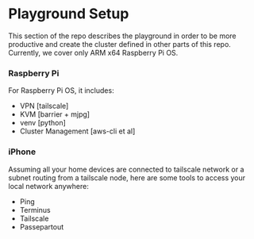 # Playground Setup
This section of the repo describes the playground in order to be more productive and create the cluster defined in other parts of this repo. Currently, we cover only ARM x64 Raspberry Pi OS.


### Raspberry Pi
For Raspberry Pi OS, it includes:
- VPN [tailscale]
- KVM [barrier + mjpg]
- venv [python]
- Cluster Management [aws-cli et al]


### iPhone
Assuming all your home devices are connected to tailscale network or a subnet routing from a tailscale node, here are some tools to access your local network anywhere:
- Ping
- Terminus
- Tailscale
- Passepartout
